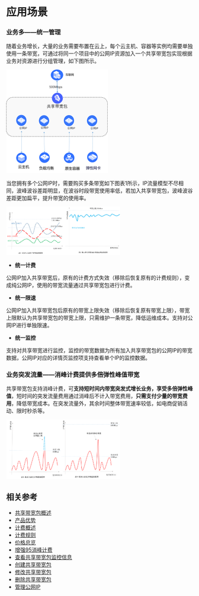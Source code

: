 # 应用场景

### 业务多——统一管理

随着业务增长，大量的业务需要布置在云上，每个云主机、容器等实例均需要单独使用一条带宽，可通过将同一个项目中的公网IP资源加入一个共享带宽包实现根据业务对资源进行分组管理，如下图所示。

<img src="../../../../image/Networking/Shared-Bandwidth-Package/Unified-Management.png" alt=" " style="zoom:50%"/>

当您拥有多个公网IP时，需要购买多条带宽如下图表1所示，IP流量模型不尽相同，波峰波谷差距明显，在波谷时段带宽使用率低，若加入共享带宽包，波峰波谷差距更加扁平，提升带宽的使用率。

<img src="../../../../image/Networking/Shared-Bandwidth-Package/Multi-to-One.png" alt=" " style="zoom:30%"/>

+ **统一计费**

公网IP加入共享带宽后，原有的计费方式失效（移除后恢复原有的计费规则），变成纯公网IP，使用的带宽流量通过共享带宽包进行计费。

+ **统一限速**

公网IP加入共享带宽包后原有的带宽上限失效（移除后恢复原有带宽上限），带宽上限默认为共享带宽包的带宽上限，只需维护一条带宽，降低运维成本。支持对公网IP进行单独限速。

+ **统一监控**

支持对共享带宽进行监控，监控的带宽数据为所有加入共享带宽包的公网IP的带宽数据，公网IP对应的详情页监控项支持查看单个IP的监控数据。


### 业务突发流量——消峰计费提供多倍弹性峰值带宽

共享带宽包支持消峰计费，可**支持短时间内带宽突发式增长业务，享受多倍弹性峰值**，短时间的突发流量费用通过消峰后不计入带宽费用，**只需支付少量的带宽费用**，降低带宽成本。在突发流量外，其余时间整体带宽速率较低，如电商促销活动、限时秒杀等。

<img src="../../../../image/Networking/Shared-Bandwidth-Package/One-Change.png" alt=" " style="zoom:30%"/>


## 相关参考
- [共享带宽包概述](Bwp-Introduction.md)
- [产品优势](Benefits.md)
- [计费概述](../Pricing/Billing-Overview.md)
- [计费规则](../Pricing/Billed-Rules.md)
- [价格总览](../Pricing/Price-Overview.md)
- [增强95消峰计费](../Pricing/Charge-By-Usage/Top5-Eliminate.md)
- [查看共享带宽包监控信息](../Operation-Guide/View-Monitoring.md)
- [创建共享带宽包](../Operation-Guide/Create-Bwp.md)
- [修改共享带宽包](../Operation-Guide/Modify-Bwp.md)
- [删除共享带宽包](../Operation-Guide/Delete-Bwp.md)
- [管理公网IP](../Getting-Started/Manage-Public-IP.md)

